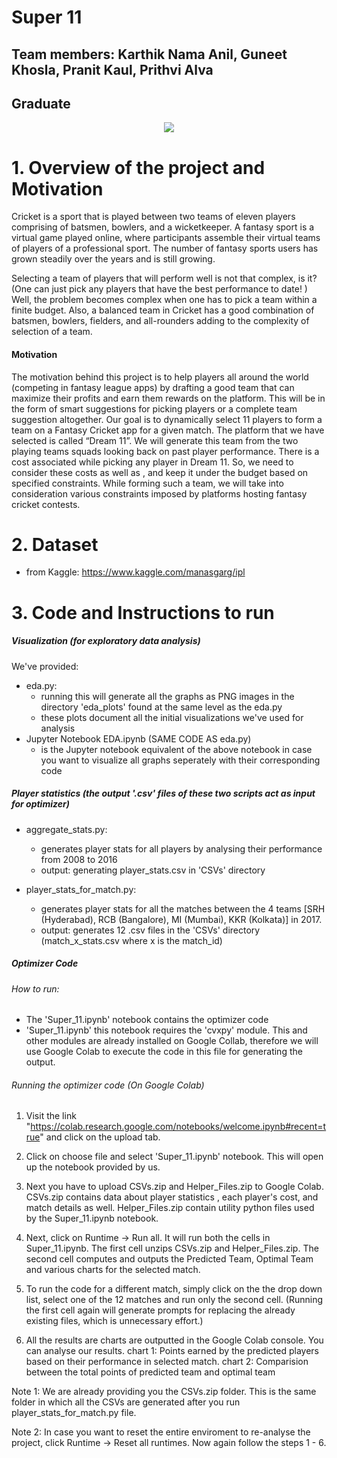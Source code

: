 # Super 11
## Team members: Karthik Nama Anil, Guneet Khosla, Pranit Kaul, Prithvi Alva
## Graduate
<p align="center">
  <img src="https://storage.googleapis.com/kaggle-datasets-images/323/694/2dc6c609aa96286b209f346f0e75639b/dataset-cover.jpg"> 
</p>

# 1. Overview of the project and Motivation
Cricket is a sport that is played between two teams of eleven players comprising of batsmen, bowlers, and a wicketkeeper. A fantasy sport is a virtual game played online, where participants assemble their virtual teams of players of a professional sport. The number of fantasy sports users has grown steadily over the years and is still growing.  

Selecting a team of players that will perform well is not that complex, is it? (One can just pick any players that have the best performance to date! ) Well, the problem becomes complex when one has to pick a team within a finite budget. Also, a balanced team in Cricket has a good combination of batsmen, bowlers, fielders, and all-rounders adding to the complexity of selection of a team.  

#### Motivation 
The motivation behind this project is to help players all around the world (competing in fantasy league apps) by drafting a good team that can maximize their profits and earn them rewards on the platform. This will be in the form of smart suggestions for picking players or a complete team suggestion altogether. 
Our goal is to dynamically select 11 players to form a team on a Fantasy Cricket app for a given match. The platform that we have selected is called “Dream 11”. We will generate this team from the two playing teams squads looking back on past player performance. There is a cost associated while picking any player in Dream 11. So, we need to consider these costs as well as , and keep it under the budget based on specified constraints. While forming such a team, we will take into consideration various constraints imposed by platforms hosting fantasy cricket contests. 


# 2. Dataset
- from Kaggle: https://www.kaggle.com/manasgarg/ipl


# 3. Code and Instructions to run

##### Visualization (for exploratory data analysis)
We've provided:
- eda.py: 
    - running this will generate all the graphs as PNG images in the directory 'eda_plots' found at the same level as the eda.py
    - these plots document all the initial visualizations we've used for analysis
- Jupyter Notebook EDA.ipynb  (SAME CODE AS eda.py)
    - is the Jupyter notebook equivalent of the above notebook in case you want to visualize all graphs seperately with their corresponding code



##### Player statistics (the output '.csv' files of these two scripts act as input for optimizer)
- aggregate_stats.py: 
    - generates player stats for all players by analysing their performance from 2008 to 2016
    - output: generating player_stats.csv in 'CSVs' directory

- player_stats_for_match.py: 
    - generates player stats for all the matches between the 4 teams [SRH (Hyderabad), RCB (Bangalore), MI (Mumbai), KKR (Kolkata)] in 2017.
    - output: generates 12 .csv files in the 'CSVs' directory (match_x_stats.csv where x is the match_id) 


##### Optimizer Code 
###### How to run:
- The 'Super_11.ipynb' notebook contains the optimizer code
- 'Super_11.ipynb' this notebook requires the 'cvxpy' module. This and other modules are already installed on Google Collab, therefore we will use Google Colab to execute the code in this file for generating the output.

###### Running the optimizer code (On Google Colab)

1. Visit the link "https://colab.research.google.com/notebooks/welcome.ipynb#recent=true" and click on the upload tab.

2. Click on choose file and select 'Super_11.ipynb' notebook. This will open up the notebook provided by us.

3. Next you have to upload CSVs.zip and Helper_Files.zip to Google Colab. CSVs.zip contains data about player statistics
   , each player's cost, and match details as well. Helper_Files.zip contain utility python files used by the 
   Super_11.ipynb notebook.

4. Next, click on Runtime -> Run all. It will run both the cells in Super_11.ipynb. The first cell unzips CSVs.zip and
   Helper_Files.zip. The second cell computes and outputs the Predicted Team, Optimal Team and various charts for the 
   selected match.

5. To run the code for a different match, simply click on the the drop down list, select one of the 12 matches and run 
   only the second cell. (Running the first cell again will generate prompts for replacing the already existing files,
   which is unnecessary effort.) 

6. All the results are charts are outputted in the Google Colab console. You can analyse our results.
	chart 1: Points earned by the predicted players based on their performance in selected match.
	chart 2: Comparision between the total points of predicted team and optimal team

Note 1: We are already providing you the CSVs.zip folder. This is the same folder in which all the CSVs are generated after
you run player_stats_for_match.py file.

Note 2: In case you want to reset the entire enviroment to re-analyse the project, click Runtime -> Reset all runtimes.
Now again follow the steps 1 - 6. 

















